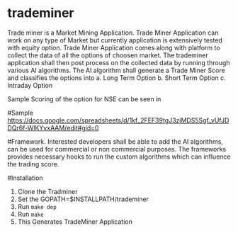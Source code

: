 # trademiner
Trade miner is a Market Mining Application.  Trade Miner Application can work on any type of Market but currently application is extensively tested with equity option. Trade Miner Application comes along with platform to collect the data of all the options of choosen market. The trademiner application shall then post process on the collected data by running through various AI algorithms. The AI algorithm shall generate a Trade Miner Score and classifies the options into
 a. Long Term Option
 b. Short Term Option
 c. Intraday Option
 
 Sample Scoring of the option for NSE can be seen in
 
 
 #Sample
 https://docs.google.com/spreadsheets/d/1kf_2FEF39tgJ3zjMDS5Sgf_vUfJDDQr6f-WlKYvxAAM/edit#gid=0
 
#Framework.
Interested developers shall be able to add the AI algorithms, can be used for commercial or non commercial purposes. The frameworks provides necessary hooks to run the custom algorithms which can influence the trading score.

#Installation
1. Clone the Tradminer 
2. Set the GOPATH=$INSTALLPATH/trademiner
3. Run `make dep`
4. Run `make`
5. This Generates TradeMiner Application
